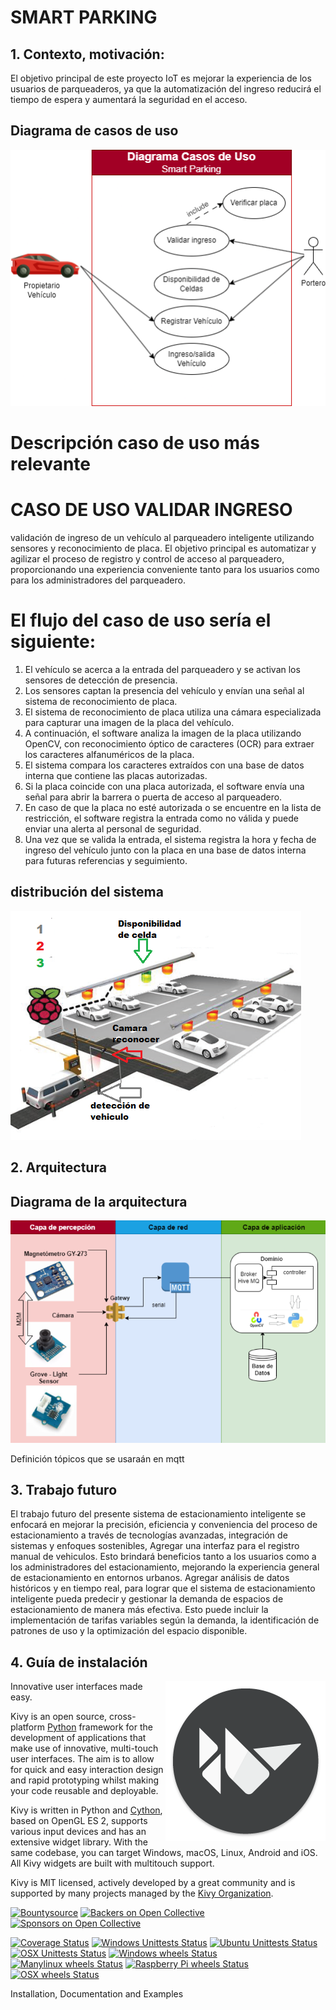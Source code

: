 
# SMART PARKING
## 1. Contexto, motivación:
El objetivo principal de este proyecto IoT es mejorar la experiencia de los
usuarios de parqueaderos, ya que la automatización del ingreso reducirá el 
tiempo de espera y aumentará la seguridad en el acceso.

## Diagrama de casos de uso
![diagrama de casos de uso](https://github.com/estebandurangov/SmartParking/blob/main/casosdeuso.drawio.png)

# Descripción caso de uso más relevante
# CASO DE USO VALIDAR INGRESO
validación de ingreso de un vehículo al parqueadero inteligente utilizando sensores y reconocimiento de placa. El objetivo principal es automatizar y agilizar el proceso de registro y control de acceso al parqueadero, proporcionando una experiencia conveniente tanto para los usuarios como para los administradores del parqueadero.

# El flujo del caso de uso sería el siguiente:

1. El vehículo se acerca a la entrada del parqueadero y se activan los sensores de detección de presencia.
2. Los sensores captan la presencia del vehículo y envían una señal al sistema de reconocimiento de placa.
3. El sistema de reconocimiento de placa utiliza una cámara especializada para capturar una imagen de la placa del vehículo.
4. A continuación, el software analiza la imagen de la placa utilizando OpenCV, con reconocimiento óptico de caracteres (OCR) para extraer los caracteres alfanuméricos de la placa.
5. El sistema compara los caracteres extraídos con una base de datos interna que contiene las placas autorizadas.
6. Si la placa coincide con una placa autorizada, el software envía una señal para abrir la barrera o puerta de acceso al parqueadero.
7. En caso de que la placa no esté autorizada o se encuentre en la lista de restricción, el software registra la entrada como no válida y puede enviar una alerta al personal de seguridad.
8. Una vez que se valida la entrada, el sistema registra la hora y fecha de ingreso del vehículo junto con la placa en una base de datos interna para futuras referencias y seguimiento.

## distribución del sistema

![Diagrama de la arquitectura implementada](https://github.com/estebandurangov/SmartParking/blob/main/iot%20smart%20parking.png)

## 2. Arquitectura

## Diagrama de la arquitectura
![Diagrama de la arquitectura implementada](https://github.com/estebandurangov/SmartParking/blob/main/arqiot.png)

Definición tópicos que se usaraán en mqtt

## 3. Trabajo futuro
El trabajo futuro del presente sistema de estacionamiento inteligente se enfocará en mejorar la precisión, eficiencia y conveniencia del proceso de estacionamiento a través de tecnologías avanzadas, integración de sistemas y enfoques sostenibles, Agregar una interfaz para el registro manual de vehiculos. Esto brindará beneficios tanto a los usuarios como a los administradores del estacionamiento, mejorando la experiencia general de estacionamiento en entornos urbanos.
Agregar análisis de datos históricos y en tiempo real, para lograr que el sistema de estacionamiento inteligente pueda predecir y gestionar la demanda de espacios de estacionamiento de manera más efectiva. Esto puede incluir la implementación de tarifas variables según la demanda, la identificación de patrones de uso y la optimización del espacio disponible.

## 4. Guía de instalación
<img align="right" height="256" src="https://raw.githubusercontent.com/kivy/kivy/master/kivy/data/logo/kivy-icon-256.png"/>

Innovative user interfaces made easy.

Kivy is an open source, cross-platform [Python](https://www.python.org)
framework for the development of applications that make use of innovative,
multi-touch user interfaces.
The aim is to allow for quick and easy interaction design and rapid prototyping
whilst making your code reusable and deployable.

Kivy is written in Python and [Cython](http://cython.org/), based on OpenGL ES
2, supports various input devices and has an extensive widget library. With the
same codebase, you can target Windows, macOS, Linux, Android and iOS. All Kivy
widgets are built with multitouch support.

Kivy is MIT licensed, actively developed by a great community and is supported
by many projects managed by the [Kivy Organization](https://kivy.org/#organization).

[![Bountysource](https://www.bountysource.com/badge/tracker?tracker_id=42681)](https://www.bountysource.com/trackers/42681-kivy?utm_source=42681&utm_medium=shield&utm_campaign=TRACKER_BADGE)
[![Backers on Open Collective](https://opencollective.com/kivy/backers/badge.svg)](#backers)
[![Sponsors on Open Collective](https://opencollective.com/kivy/sponsors/badge.svg)](#sponsors)

[![Coverage Status](https://coveralls.io/repos/kivy/kivy/badge.svg?branch=master)](https://coveralls.io/r/kivy/kivy?branch=master)
[![Windows Unittests Status](https://github.com/kivy/kivy/workflows/Windows%20Unittests/badge.svg)](https://github.com/kivy/kivy/actions?query=workflow%3A%22Windows+Unittests%22)
[![Ubuntu Unittests Status](https://github.com/kivy/kivy/workflows/Ubuntu%20Unittests/badge.svg)](https://github.com/kivy/kivy/actions?query=workflow%3A%22Ubuntu+Unittests%22)
[![OSX Unittests Status](https://github.com/kivy/kivy/workflows/OSX%20Unittests/badge.svg)](https://github.com/kivy/kivy/actions?query=workflow%3A%22OSX+Unittests%22)
[![Windows wheels Status](https://github.com/kivy/kivy/workflows/Windows%20wheels/badge.svg)](https://github.com/kivy/kivy/actions?query=workflow%3A%22Windows+wheels%22)
[![Manylinux wheels Status](https://github.com/kivy/kivy/workflows/Manylinux%20wheels/badge.svg)](https://github.com/kivy/kivy/actions?query=workflow%3A%22Manylinux+wheels%22)
[![Raspberry Pi wheels Status](https://github.com/kivy/kivy/workflows/RPi%20wheels/badge.svg)](https://github.com/kivy/kivy/actions?query=workflow%3A%22RPi+wheels%22)
[![OSX wheels Status](https://github.com/kivy/kivy/workflows/OSX%20wheels%2Fapp/badge.svg)](https://github.com/kivy/kivy/actions?query=workflow%3A%22OSX+wheels%2Fapp%22)

Installation, Documentation and Examples

